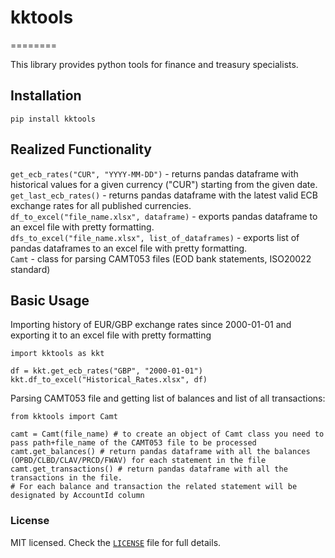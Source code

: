 # kktools


========

This library provides python tools for finance and treasury specialists.

## Installation

`pip install kktools`

## Realized Functionality
`get_ecb_rates("CUR", "YYYY-MM-DD")` - returns pandas dataframe with historical values for a given currency ("CUR") starting from the given date.  
`get_last_ecb_rates()` - returns pandas dataframe with the latest valid ECB exchange rates for all published currencies.  
`df_to_excel("file_name.xlsx", dataframe)` - exports pandas dataframe to an excel file with pretty formatting.  
`dfs_to_excel("file_name.xlsx", list_of_dataframes)` - exports list of pandas dataframes to an excel file with pretty formatting.  
`Camt` - class for parsing CAMT053 files (EOD bank statements, ISO20022 standard)

## Basic Usage

Importing history of EUR/GBP exchange rates since 2000-01-01 and exporting it to an excel file with pretty formatting

```
import kktools as kkt

df = kkt.get_ecb_rates("GBP", "2000-01-01")
kkt.df_to_excel("Historical_Rates.xlsx", df)
```

Parsing CAMT053 file and getting list of balances and list of all transactions:
```
from kktools import Camt

camt = Camt(file_name) # to create an object of Camt class you need to pass path+file_name of the CAMT053 file to be processed
camt.get_balances() # return pandas dataframe with all the balances (OPBD/CLBD/CLAV/PRCD/FWAV) for each statement in the file
camt.get_transactions() # return pandas dataframe with all the transactions in the file.
# For each balance and transaction the related statement will be designated by AccountId column

```

### License
MIT licensed. Check the [`LICENSE`](https://github.com/khorevkp/KK_Tools/blob/master/LICENSE) file for full details.
